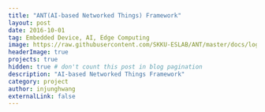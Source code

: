 ```yaml
---
title: "ANT(AI-based Networked Things) Framework"
layout: post
date: 2016-10-01
tag: Embedded Device, AI, Edge Computing
image: https://raw.githubusercontent.com/SKKU-ESLAB/ANT/master/docs/logo.png 
headerImage: true
projects: true
hidden: true # don't count this post in blog pagination
description: "AI-based Networked Things Framework"
category: project
author: injunghwang 
externalLink: false
---
```





